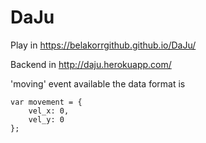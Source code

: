 # DaJu

Play in https://belakorrgithub.github.io/DaJu/

Backend in http://daju.herokuapp.com/

'moving' event available the data format is

```
var movement = {
    vel_x: 0,
    vel_y: 0
};
```

